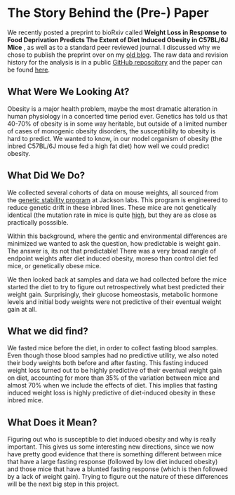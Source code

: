 The Story Behind the (Pre-) Paper
==================================

We recently posted a preprint to bioRxiv called **Weight Loss in Response to Food Deprivation Predicts The Extent of Diet Induced Obesity in C57BL/6J Mice** , as well as to a standard peer reviewed journal.  I discussed why we chose to publish the preprint over on my [old blog](http://dave-bridges.blogspot.com/2014/04/preprints-trying-something-new-in.html).  The raw data and revision history for the analysis is in a public [GitHub reposoitory](http://bridgeslab.github.io/PredictorsDietInducedObesity/) and the paper can be found [here](http://dx.doi.org/10.1101/004283).

What Were We Looking At?
---------------------------
Obesity is a major health problem, maybe the most dramatic alteration in human physiology in a concerted time period ever.  Genetics has told us that 40-70% of obesity is in some way heritable, but outside of a limited number of cases of monogenic obesity disorders, the susceptibility to obesity is hard to predict.  We wanted to know, in our model organism of obesity (the inbred C57BL/6J mouse fed a high fat diet) how well we could predict obesity.

What Did We Do?
---------------------

We collected several cohorts of data on mouse weights, all sourced from the [genetic stability program](http://jaxmice.jax.org/genetichealth/stability.html) at Jackson labs.  This program is engineered to reduce genetic drift in these inbred lines.  These mice are not genetically identical (the mutation rate in mice is quite [high](http://mouseclique.jax.org/dear-jaxy-how-rapid-is-genetic-drift-in-mouse-colonies/), but they are as close as practically posssible.

Within this background, where the gentic and environmental differences are minimized we wanted to ask the question, how predictable is weight gain.  The answer is, its not that predictable!  There was a very broad rangle of endpoint weights after diet induced obesity, moreso than control diet fed mice, or genetically obese mice.

We then looked back at samples and data we had collected before the mice started the diet to try to figure out retrospectively what best predicted their weight gain.  Surprisingly, their glucose homeostasis, metabolic hormone levels and initial body weights were not predictive of their eventual weight gain at all.  

What we did find?
------------------

We fasted mice before the diet, in order to collect fasting blood samples.   Even though those blood samples had no predictive utility, we also noted their body weights both before and after fasting.  This fasting induced weight loss turned out to be highly predictive of their eventual weight gain on diet, accounting for more than 35% of the variation between mice and almost 70% when we include the effects of diet.  This implies that fasting induced weight loss is highly predictive of diet-induced obesity in these inbred mice.

What Does it Mean?
---------------------

Figuring out who is susceptible to diet induced obesity and why is really important.  This gives us some interesting new directions, since we now have pretty good evidence that there is something different between mice that have a large fasting response (followed by low diet induced obesity) and those mice that have a blunted fasting response (which is then followed by a lack of weight gain).  Trying to figure out the nature of these differences will be the next big step in this project.
